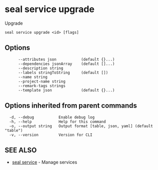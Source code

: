 # seal service upgrade

Upgrade

```
seal service upgrade <id> [flags]
```

## Options

```
      --attributes json           (default {}...)
      --dependencies jsonArray    (default []...)
      --description string       
      --labels stringToString     (default [])
      --name string              
      --project-name string      
      --remark-tags strings      
      --template json             (default {}...)
```

## Options inherited from parent commands

```
  -d, --debug           Enable debug log
  -h, --help            Help for this command
  -o, --output string   Output format [table, json, yaml] (default "table")
  -v, --version         Version for CLI
```

## SEE ALSO

* [seal service](seal_service)	 - Manage services

